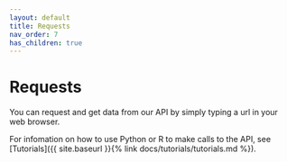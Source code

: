 ```yaml
---
layout: default
title: Requests
nav_order: 7
has_children: true
---
```


# Requests

You can request and get data from our API by simply typing  a url in your web browser. 

For infomation on how to use Python or R to make calls to the API, see [Tutorials]({{ site.baseurl }}{% link docs/tutorials/tutorials.md %}).